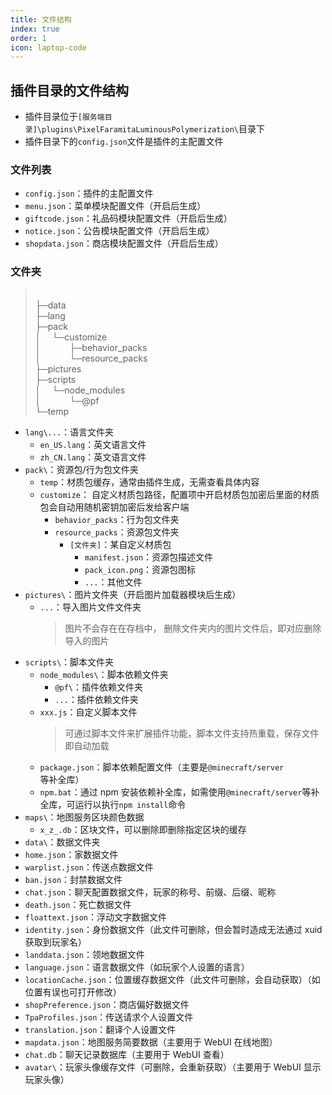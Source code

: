 ```yaml
---
title: 文件结构
index: true
order: 1
icon: laptop-code
---
```


## 插件目录的文件结构

- 插件目录位于`[服务端目录]\plugins\PixelFaramitaLuminousPolymerization\`目录下
- 插件目录下的`config.json`文件是插件的主配置文件

### 文件列表

- `config.json`：插件的主配置文件
- `menu.json`：菜单模块配置文件（开启后生成）
- `giftcode.json`：礼品码模块配置文件（开启后生成）
- `notice.json`：公告模块配置文件（开启后生成）
- `shopdata.json`：商店模块配置文件（开启后生成）

### 文件夹

> <br> ├─data
> <br> ├─lang
> <br> ├─pack
> <br> │ &emsp;└─customize
> <br> │ &emsp;&emsp;&emsp;├─behavior_packs
> <br> │ &emsp;&emsp;&emsp;└─resource_packs
> <br> ├─pictures
> <br> ├─scripts
> <br> │ &emsp;└─node_modules
> <br> │ &emsp;&emsp;&emsp;└─@pf
> <br> └─temp

- `lang\...`：语言文件夹
  - `en_US.lang`：英文语言文件
  - `zh_CN.lang`：英文语言文件
- `pack\`：资源包/行为包文件夹
  - `temp`：材质包缓存，通常由插件生成，无需查看具体内容
  - `customize`： 自定义材质包路径，配置项中开启材质包加密后里面的材质包会自动用随机密钥加密后发给客户端
    - `behavior_packs`：行为包文件夹
    - `resource_packs`：资源包文件夹
      - `[文件夹]`：某自定义材质包
        - `manifest.json`：资源包描述文件
        - `pack_icon.png`：资源包图标
        - `...`：其他文件
- `pictures\`：图片文件夹（开启图片加载器模块后生成）
  - `...`：导入图片文件文件夹
    > 图片不会存在在存档中， 删除文件夹内的图片文件后，即对应删除导入的图片
- `scripts\`：脚本文件夹
  - `node_modules\`：脚本依赖文件夹
    - `@pf\`：插件依赖文件夹
    - `...`：插件依赖文件夹
  - `xxx.js`：自定义脚本文件
    > 可通过脚本文件来扩展插件功能，脚本文件支持热重载，保存文件即自动加载
  - `package.json`：脚本依赖配置文件（主要是`@minecraft/server`等补全库）
  - `npm.bat`：通过 npm 安装依赖补全库，如需使用`@minecraft/server`等补全库，可运行以执行`npm install`命令
- `maps\`：地图服务区块颜色数据
  - `x_z_.db`：区块文件，可以删除即删除指定区块的缓存
- `data\`：数据文件夹
- `home.json`：家数据文件
- `warplist.json`：传送点数据文件
- `ban.json`：封禁数据文件
- `chat.json`：聊天配置数据文件，玩家的称号、前缀、后缀、昵称
- `death.json`：死亡数据文件
- `floattext.json`：浮动文字数据文件
- `identity.json`：身份数据文件（此文件可删除，但会暂时造成无法通过 xuid 获取到玩家名）
- `landdata.json`：领地数据文件
- `language.json`：语言数据文件（如玩家个人设置的语言）
- `locationCache.json`：位置缓存数据文件（此文件可删除，会自动获取）（如位置有误也可打开修改）
- `shopPreference.json`：商店偏好数据文件
- `TpaProfiles.json`：传送请求个人设置文件
- `translation.json`：翻译个人设置文件
- `mapdata.json`：地图服务简要数据（主要用于 WebUI 在线地图）
- `chat.db`：聊天记录数据库（主要用于 WebUI 查看）
- `avatar\`：玩家头像缓存文件（可删除，会重新获取）（主要用于 WebUI 显示玩家头像）
